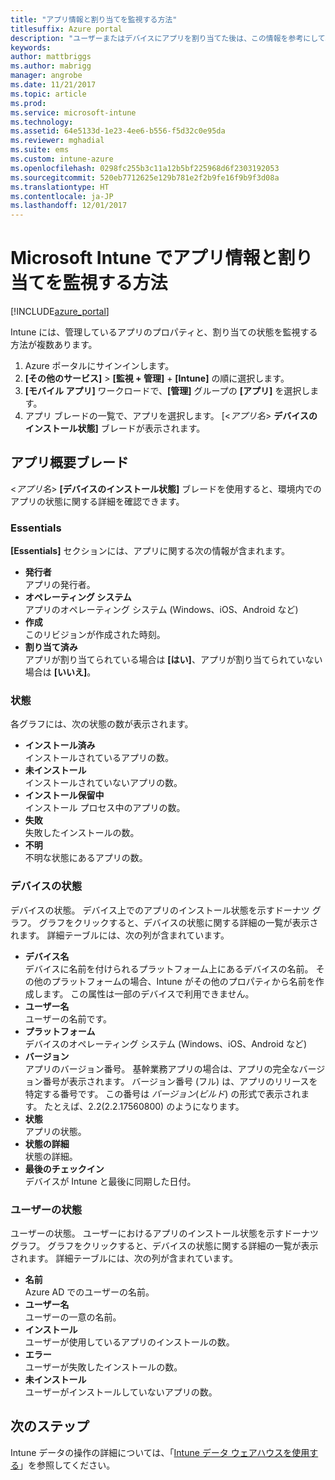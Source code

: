 ```yaml
---
title: "アプリ情報と割り当てを監視する方法"
titlesuffix: Azure portal
description: "ユーザーまたはデバイスにアプリを割り当てた後は、この情報を参考にして、その状態を監視できます。"
keywords: 
author: mattbriggs
ms.author: mabrigg
manager: angrobe
ms.date: 11/21/2017
ms.topic: article
ms.prod: 
ms.service: microsoft-intune
ms.technology: 
ms.assetid: 64e5133d-1e23-4ee6-b556-f5d32c0e95da
ms.reviewer: mghadial
ms.suite: ems
ms.custom: intune-azure
ms.openlocfilehash: 0298fc255b3c11a12b5bf225968d6f2303192053
ms.sourcegitcommit: 520eb7712625e129b781e2f2b9fe16f9b9f3d08a
ms.translationtype: HT
ms.contentlocale: ja-JP
ms.lasthandoff: 12/01/2017
---
```

# <a name="how-to-monitor-app-information-and-assignments-with-microsoft-intune"></a>Microsoft Intune でアプリ情報と割り当てを監視する方法

[!INCLUDE[azure_portal](./includes/azure_portal.md)]

Intune には、管理しているアプリのプロパティと、割り当ての状態を監視する方法が複数あります。

1. Azure ポータルにサインインします。
2. **[その他のサービス]** > **[監視 + 管理]** + **[Intune]** の順に選択します。
3. **[モバイル アプリ]** ワークロードで、**[管理]** グループの **[アプリ]** を選択します。
5. アプリ ブレードの一覧で、アプリを選択します。 [<*アプリ名*> **デバイスのインストール状態]** ブレードが表示されます。

## <a name="app-overview-blade"></a>アプリ概要ブレード

<*アプリ名*> **[デバイスのインストール状態]** ブレードを使用すると、環境内でのアプリの状態に関する詳細を確認できます。

### <a name="essentials"></a>Essentials

**[Essentials]** セクションには、アプリに関する次の情報が含まれます。

 - **発行者**  
アプリの発行者。
 - **オペレーティング システム**  
アプリのオペレーティング システム (Windows、iOS、Android など)
 - **作成**  
このリビジョンが作成された時刻。
 - **割り当て済み**  
アプリが割り当てられている場合は **[はい]**、アプリが割り当てられていない場合は **[いいえ]**。

### <a name="status"></a>状態
各グラフには、次の状態の数が表示されます。

 - **インストール済み**  
インストールされているアプリの数。
 - **未インストール**  
インストールされていないアプリの数。
 - **インストール保留中**  
インストール プロセス中のアプリの数。
 - **失敗**  
失敗したインストールの数。
 - **不明**  
不明な状態にあるアプリの数。

### <a name="device-status"></a>デバイスの状態

デバイスの状態。 デバイス上でのアプリのインストール状態を示すドーナツ グラフ。 グラフをクリックすると、デバイスの状態に関する詳細の一覧が表示されます。 詳細テーブルには、次の列が含まれています。

 - **デバイス名**  
デバイスに名前を付けられるプラットフォーム上にあるデバイスの名前。 その他のプラットフォームの場合、Intune がその他のプロパティから名前を作成します。 この属性は一部のデバイスで利用できません。
 - **ユーザー名**  
ユーザーの名前です。
 - **プラットフォーム**  
デバイスのオペレーティング システム (Windows、iOS、Android など)
 - **バージョン**  
アプリのバージョン番号。 基幹業務アプリの場合は、アプリの完全なバージョン番号が表示されます。 バージョン番号 (フル) は、アプリのリリースを特定する番号です。 この番号は _バージョン_(_ビルド_) の形式で表示されます。 たとえば、2.2(2.2.17560800) のようになります。
 - **状態**  
アプリの状態。
 - **状態の詳細**  
状態の詳細。
 - **最後のチェックイン**  
デバイスが Intune と最後に同期した日付。


### <a name="user-status"></a>ユーザーの状態

ユーザーの状態。 ユーザーにおけるアプリのインストール状態を示すドーナツ グラフ。 グラフをクリックすると、デバイスの状態に関する詳細の一覧が表示されます。 詳細テーブルには、次の列が含まれています。
 - **名前**  
Azure AD でのユーザーの名前。
 - **ユーザー名**  
ユーザーの一意の名前。
 - **インストール**  
ユーザーが使用しているアプリのインストールの数。
 - **エラー**  
ユーザーが失敗したインストールの数。
 - **未インストール**  
ユーザーがインストールしていないアプリの数。


## <a name="next-steps"></a>次のステップ

Intune データの操作の詳細については、「[Intune データ ウェアハウスを使用する](reports-nav-create-intune-reports.md)」を参照してください。